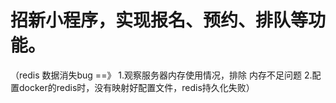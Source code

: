 # 招新小程序，实现报名、预约、排队等功能。
   （redis 数据消失bug ==》 
    1.观察服务器内存使用情况，排除 内存不足问题
    2.配置docker的redis时，没有映射好配置文件，redis持久化失败）
